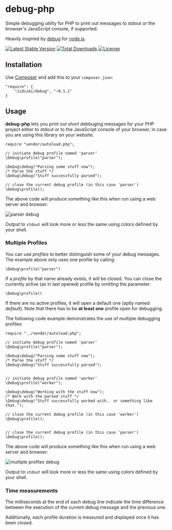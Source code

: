 # debug-php

Simple debugging utility for PHP to print out messages to stdout
or the browser's JavaScript console, if supported.

Heavily inspired by [debug](https://github.com/visionmedia/debug)
for [node.js](http://nodejs.org).

[![Latest Stable Version](https://poser.pugx.org/zidizei/debug/v/stable.svg)](https://packagist.org/packages/zidizei/debug) [![Total Downloads](https://poser.pugx.org/zidizei/debug/downloads.svg)](https://packagist.org/packages/zidizei/debug) [![License](https://poser.pugx.org/zidizei/debug/license.svg)](https://packagist.org/packages/zidizei/debug)

## Installation

Use [Composer](http://getcomposer.org) and add this to your
`composer.json`:

    "require": {
        "zidizei/debug", "~0.1.1"
    }

## Usage

**debug-php** lets you print out short debbuging messages for your
PHP project either to stdout or to the JavaScript console of your
browser, in case you are using this library on your website.

```
require "vendor/autoload.php";

// initiate debug profile named 'parser'
\Debug\profile("parser");

\Debug\debug("Parsing some stuff now");
/* Parse the stuff */
\Debug\debug("Stuff successfully parsed");

// close the current debug profile (in this case 'parser')
\Debug\profile();

```

The above code will produce something like this when run using
a web server and browser:

![parser debug](http://attic.patrickl.am/zidizei/debug-php/debug-parser.png)

Output to `stdout` will look more or less the same using colors
defined by your shell.

### Multiple Profiles

You can use *profiles* to better distinguish some of your debug
messages. The example above only uses one profile by calling:

    \Debug\profile("parser")

If a *profile* by that name already exists, it will be closed.
You can close the currently active (as in last opened) profile
by omitting the parameter:

    \Debug\profile()

If there are no active profiles, it will open a default one
(aptly named *default*).
Note that there has to be **at least one** profile open for debugging.

The following code example demonstrates the use of multiple
debugging profiles:

```
require "../vendor/autoload.php";

// initiate debug profile named 'parser'
\Debug\profile("parser");

\Debug\debug("Parsing some stuff now");
/* Parse the stuff */
\Debug\debug("Stuff successfully parsed");


// initiate debug profile named 'worker'
\Debug\profile("worker");

\Debug\debug("Working with the stuff now");
/* Work with the parsed stuff */
\Debug\debug("Stuff successfully worked with.. or something like that.");

// close the current debug profile (in this case 'worker')
\Debug\profile();


// close the current debug profile (in this case 'parser')
\Debug\profile();
```

The above code will produce something like this when run using
a web server and browser:

![multiple profiles debug](http://attic.patrickl.am/zidizei/debug-php/debug-profiles.png)

Output to `stdout` will look more or less the same using colors
defined by your shell.

### Time measurements

The milliseconds at the end of each debug line indicate the time
difference between the execution of the current debug message
and the previous one.

Additionally, each profile duration is measured and displayed once
it has been closed.
